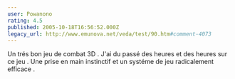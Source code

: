 ```yaml
---
user: Powanono
rating: 4.5
published: 2005-10-18T16:56:52.000Z
legacy_url: http://www.emunova.net/veda/test/90.htm#comment-4073
---
```

Un trés bon jeu de combat 3D .
J'ai du passé des heures et des heures sur ce jeu .
Une prise en main instinctif et un systéme de jeu radicalement efficace .